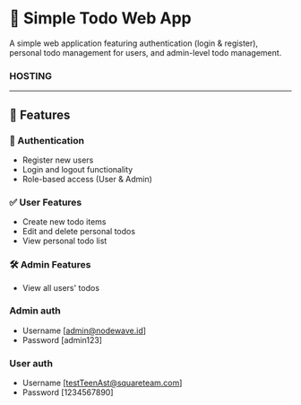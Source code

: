 # 📝 Simple Todo Web App

A simple web application featuring authentication (login & register), personal todo management for users, and admin-level todo management.

### HOSTING


---

## 🚀 Features

### 👤 Authentication
- Register new users
- Login and logout functionality
- Role-based access (User & Admin)

### ✅ User Features
- Create new todo items
- Edit and delete personal todos
- View personal todo list

### 🛠️ Admin Features
- View all users' todos

### Admin auth
- Username [admin@nodewave.id]
- Password [admin123]

### User auth
- Username [testTeenAst@squareteam.com]
- Password [1234567890]